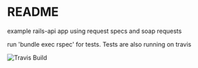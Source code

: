 # README

example rails-api app using request specs and soap requests

run 'bundle exec rspec' for tests. Tests are also running on travis

![Travis Build](https://travis-ci.org/dgodd/sample_soap_request_spec.svg?branch=master)
